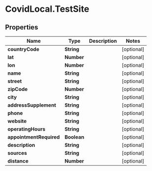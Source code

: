 # CovidLocal.TestSite

## Properties

Name | Type | Description | Notes
------------ | ------------- | ------------- | -------------
**countryCode** | **String** |  | [optional] 
**lat** | **Number** |  | [optional] 
**lon** | **Number** |  | [optional] 
**name** | **String** |  | [optional] 
**street** | **String** |  | [optional] 
**zipCode** | **Number** |  | [optional] 
**city** | **String** |  | [optional] 
**addressSupplement** | **String** |  | [optional] 
**phone** | **String** |  | [optional] 
**website** | **String** |  | [optional] 
**operatingHours** | **String** |  | [optional] 
**appointmentRequired** | **Boolean** |  | [optional] 
**description** | **String** |  | [optional] 
**sources** | **String** |  | [optional] 
**distance** | **Number** |  | [optional] 


